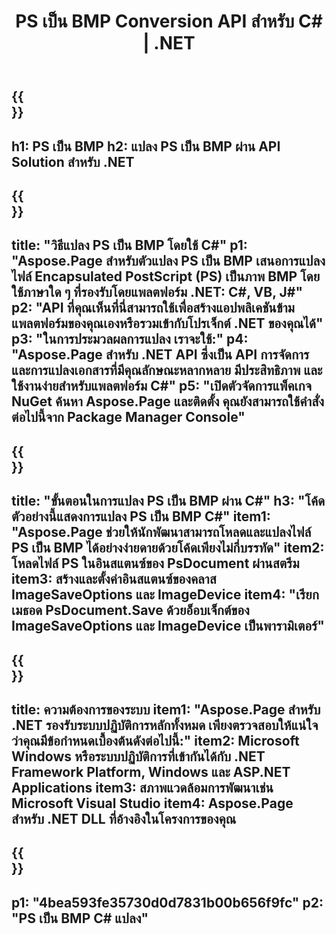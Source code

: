 ﻿---
translation: true
template: /_templates/_conversion-child-net.md
title: PS เป็น BMP Conversion API สำหรับ C# | .NET
url: /net/conversion/ps-to-bmp/
description: โค้ดตัวอย่างสำหรับการแปลง PS เป็น BMP C# ใช้โค้ดตัวอย่าง API สำหรับไฟล์แบตช์ PS เป็นการแปลง BMP ภายใน VB.NET, Asp.NET หรือแอปพลิเคชันที่ใช้ .NET
informat: PS
outformat: BMP
otherformats: XPS EPS
---

{{<section banner>}}
---
h1: PS เป็น BMP
h2: แปลง PS เป็น BMP ผ่าน API Solution สำหรับ .NET
---

{{<section overview>}}
---
title: "วิธีแปลง PS เป็น BMP โดยใช้ C#"
p1: "Aspose.Page สำหรับตัวแปลง PS เป็น BMP เสนอการแปลงไฟล์ Encapsulated PostScript (PS) เป็นภาพ BMP โดยใช้ภาษาใด ๆ ที่รองรับโดยแพลตฟอร์ม .NET: C#, VB, J#"
p2: "API ที่คุณเห็นที่นี่สามารถใช้เพื่อสร้างแอปพลิเคชันข้ามแพลตฟอร์มของคุณเองหรือรวมเข้ากับโปรเจ็กต์ .NET ของคุณได้"
p3: "ในการประมวลผลการแปลง เราจะใช้:"
p4: "Aspose.Page สำหรับ .NET API ซึ่งเป็น API การจัดการและการแปลงเอกสารที่มีคุณลักษณะหลากหลาย มีประสิทธิภาพ และใช้งานง่ายสำหรับแพลตฟอร์ม C#"
p5: "เปิดตัวจัดการแพ็คเกจ NuGet ค้นหา Aspose.Page และติดตั้ง คุณยังสามารถใช้คำสั่งต่อไปนี้จาก Package Manager Console"
---

{{<section feature1>}}
---
title: "ขั้นตอนในการแปลง PS เป็น BMP ผ่าน C#"
h3: "โค้ดตัวอย่างนี้แสดงการแปลง PS เป็น BMP C#"
item1: "Aspose.Page ช่วยให้นักพัฒนาสามารถโหลดและแปลงไฟล์ PS เป็น BMP ได้อย่างง่ายดายด้วยโค้ดเพียงไม่กี่บรรทัด"
item2: โหลดไฟล์ PS ในอินสแตนซ์ของ PsDocument ผ่านสตรีม
item3: สร้างและตั้งค่าอินสแตนซ์ของคลาส ImageSaveOptions และ ImageDevice
item4: "เรียกเมธอด PsDocument.Save ด้วยอ็อบเจ็กต์ของ ImageSaveOptions และ ImageDevice เป็นพารามิเตอร์"
---

{{<section feature2>}}
---
title: ความต้องการของระบบ
item1: "Aspose.Page สำหรับ .NET รองรับระบบปฏิบัติการหลักทั้งหมด เพียงตรวจสอบให้แน่ใจว่าคุณมีข้อกำหนดเบื้องต้นดังต่อไปนี้:"
item2: Microsoft Windows หรือระบบปฏิบัติการที่เข้ากันได้กับ .NET Framework Platform, Windows และ ASP.NET Applications
item3: สภาพแวดล้อมการพัฒนาเช่น Microsoft Visual Studio
item4: Aspose.Page สำหรับ .NET DLL ที่อ้างอิงในโครงการของคุณ
---

{{<section gist>}}
---
p1: "4bea593fe35730d0d7831b00b656f9fc"
p2: "PS เป็น BMP C# แปลง"
---

